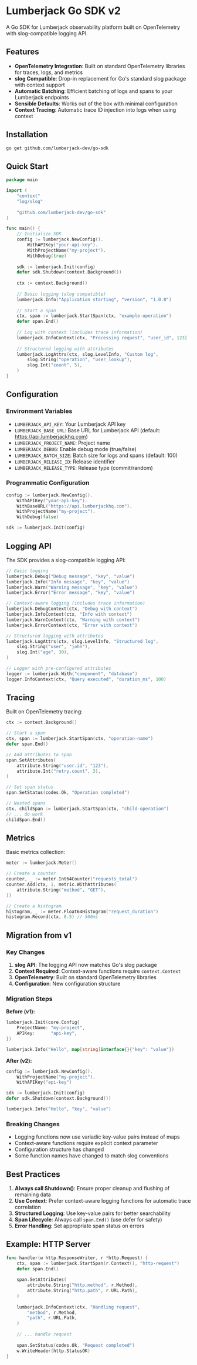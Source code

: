 # Lumberjack Go SDK v2

A Go SDK for Lumberjack observability platform built on OpenTelemetry with slog-compatible logging API.

## Features

- **OpenTelemetry Integration**: Built on standard OpenTelemetry libraries for traces, logs, and metrics
- **slog Compatible**: Drop-in replacement for Go's standard slog package with context support
- **Automatic Batching**: Efficient batching of logs and spans to your Lumberjack endpoints
- **Sensible Defaults**: Works out of the box with minimal configuration
- **Context Tracing**: Automatic trace ID injection into logs when using context

## Installation

```bash
go get github.com/lumberjack-dev/go-sdk
```

## Quick Start

```go
package main

import (
    "context"
    "log/slog"
    
    "github.com/lumberjack-dev/go-sdk"
)

func main() {
    // Initialize SDK
    config := lumberjack.NewConfig().
        WithAPIKey("your-api-key").
        WithProjectName("my-project").
        WithDebug(true)
    
    sdk := lumberjack.Init(config)
    defer sdk.Shutdown(context.Background())
    
    ctx := context.Background()
    
    // Basic logging (slog compatible)
    lumberjack.Info("Application starting", "version", "1.0.0")
    
    // Start a span
    ctx, span := lumberjack.StartSpan(ctx, "example-operation")
    defer span.End()
    
    // Log with context (includes trace information)
    lumberjack.InfoContext(ctx, "Processing request", "user_id", 123)
    
    // Structured logging with attributes
    lumberjack.LogAttrs(ctx, slog.LevelInfo, "Custom log",
        slog.String("operation", "user_lookup"),
        slog.Int("count", 5),
    )
}
```

## Configuration

### Environment Variables

- `LUMBERJACK_API_KEY`: Your Lumberjack API key
- `LUMBERJACK_BASE_URL`: Base URL for Lumberjack API (default: https://api.lumberjackhq.com)
- `LUMBERJACK_PROJECT_NAME`: Project name
- `LUMBERJACK_DEBUG`: Enable debug mode (true/false)
- `LUMBERJACK_BATCH_SIZE`: Batch size for logs and spans (default: 100)
- `LUMBERJACK_RELEASE_ID`: Release identifier
- `LUMBERJACK_RELEASE_TYPE`: Release type (commit/random)

### Programmatic Configuration

```go
config := lumberjack.NewConfig().
    WithAPIKey("your-api-key").
    WithBaseURL("https://api.lumberjackhq.com").
    WithProjectName("my-project").
    WithDebug(false)

sdk := lumberjack.Init(config)
```

## Logging API

The SDK provides a slog-compatible logging API:

```go
// Basic logging
lumberjack.Debug("Debug message", "key", "value")
lumberjack.Info("Info message", "key", "value")
lumberjack.Warn("Warning message", "key", "value")
lumberjack.Error("Error message", "key", "value")

// Context-aware logging (includes trace information)
lumberjack.DebugContext(ctx, "Debug with context")
lumberjack.InfoContext(ctx, "Info with context")
lumberjack.WarnContext(ctx, "Warning with context")
lumberjack.ErrorContext(ctx, "Error with context")

// Structured logging with attributes
lumberjack.LogAttrs(ctx, slog.LevelInfo, "Structured log",
    slog.String("user", "john"),
    slog.Int("age", 30),
)

// Logger with pre-configured attributes
logger := lumberjack.With("component", "database")
logger.InfoContext(ctx, "Query executed", "duration_ms", 100)
```

## Tracing

Built on OpenTelemetry tracing:

```go
ctx := context.Background()

// Start a span
ctx, span := lumberjack.StartSpan(ctx, "operation-name")
defer span.End()

// Add attributes to span
span.SetAttributes(
    attribute.String("user.id", "123"),
    attribute.Int("retry.count", 3),
)

// Set span status
span.SetStatus(codes.Ok, "Operation completed")

// Nested spans
ctx, childSpan := lumberjack.StartSpan(ctx, "child-operation")
// ... do work
childSpan.End()
```

## Metrics

Basic metrics collection:

```go
meter := lumberjack.Meter()

// Create a counter
counter, _ := meter.Int64Counter("requests_total")
counter.Add(ctx, 1, metric.WithAttributes(
    attribute.String("method", "GET"),
))

// Create a histogram
histogram, _ := meter.Float64Histogram("request_duration")
histogram.Record(ctx, 0.5) // 500ms
```

## Migration from v1

### Key Changes

1. **slog API**: The logging API now matches Go's slog package
2. **Context Required**: Context-aware functions require `context.Context`
3. **OpenTelemetry**: Built on standard OpenTelemetry libraries
4. **Configuration**: New configuration structure

### Migration Steps

**Before (v1):**
```go
lumberjack.Init(core.Config{
    ProjectName: "my-project",
    APIKey:      "api-key",
})

lumberjack.Info("Hello", map[string]interface{}{"key": "value"})
```

**After (v2):**
```go
config := lumberjack.NewConfig().
    WithProjectName("my-project").
    WithAPIKey("api-key")

sdk := lumberjack.Init(config)
defer sdk.Shutdown(context.Background())

lumberjack.Info("Hello", "key", "value")
```

### Breaking Changes

- Logging functions now use variadic key-value pairs instead of maps
- Context-aware functions require explicit context parameter
- Configuration structure has changed
- Some function names have changed to match slog conventions

## Best Practices

1. **Always call Shutdown()**: Ensure proper cleanup and flushing of remaining data
2. **Use Context**: Prefer context-aware logging functions for automatic trace correlation
3. **Structured Logging**: Use key-value pairs for better searchability
4. **Span Lifecycle**: Always call `span.End()` (use defer for safety)
5. **Error Handling**: Set appropriate span status on errors

## Example: HTTP Server

```go
func handler(w http.ResponseWriter, r *http.Request) {
    ctx, span := lumberjack.StartSpan(r.Context(), "http-request")
    defer span.End()
    
    span.SetAttributes(
        attribute.String("http.method", r.Method),
        attribute.String("http.path", r.URL.Path),
    )
    
    lumberjack.InfoContext(ctx, "Handling request",
        "method", r.Method,
        "path", r.URL.Path,
    )
    
    // ... handle request
    
    span.SetStatus(codes.Ok, "Request completed")
    w.WriteHeader(http.StatusOK)
}
```